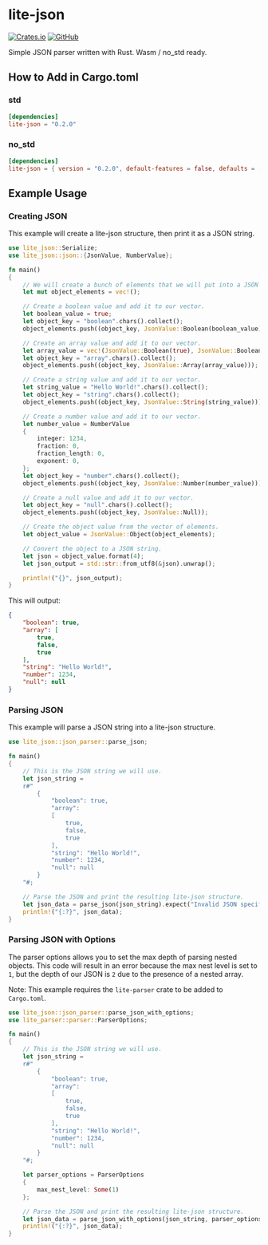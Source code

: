 # lite-json

[![Crates.io](https://img.shields.io/crates/v/lite-json)](https://crates.io/crates/lite-json)
[![GitHub](https://img.shields.io/github/license/xlc/lite-json)](https://github.com/xlc/lite-json/blob/master/LICENSE)

Simple JSON parser written with Rust. Wasm / no_std ready.

## How to Add in Cargo.toml

### std
```toml
[dependencies]
lite-json = "0.2.0"
```

### no_std
```toml
[dependencies]
lite-json = { version = "0.2.0", default-features = false, defaults = ["no_std"] }
```

## Example Usage

### Creating JSON

This example will create a lite-json structure, then print it as a JSON string.

```rs
use lite_json::Serialize;
use lite_json::json::{JsonValue, NumberValue};

fn main()
{
	// We will create a bunch of elements that we will put into a JSON Object.
	let mut object_elements = vec!();

	// Create a boolean value and add it to our vector.
	let boolean_value = true;
	let object_key = "boolean".chars().collect();
	object_elements.push((object_key, JsonValue::Boolean(boolean_value)));

	// Create an array value and add it to our vector.
	let array_value = vec!(JsonValue::Boolean(true), JsonValue::Boolean(false), JsonValue::Boolean(true));
	let object_key = "array".chars().collect();
	object_elements.push((object_key, JsonValue::Array(array_value)));

	// Create a string value and add it to our vector.
	let string_value = "Hello World!".chars().collect();
	let object_key = "string".chars().collect();
	object_elements.push((object_key, JsonValue::String(string_value)));

	// Create a number value and add it to our vector.
	let number_value = NumberValue
	{
		integer: 1234,
		fraction: 0,
		fraction_length: 0,
		exponent: 0,
	};
	let object_key = "number".chars().collect();
	object_elements.push((object_key, JsonValue::Number(number_value)));

	// Create a null value and add it to our vector.
	let object_key = "null".chars().collect();
	object_elements.push((object_key, JsonValue::Null));

	// Create the object value from the vector of elements.
	let object_value = JsonValue::Object(object_elements);

	// Convert the object to a JSON string.
	let json = object_value.format(4);
	let json_output = std::str::from_utf8(&json).unwrap();

	println!("{}", json_output);
}
```

This will output:
```json
{
    "boolean": true,
    "array": [
        true,
        false,
        true
    ],
    "string": "Hello World!",
    "number": 1234,
    "null": null
}
```

### Parsing JSON

This example will parse a JSON string into a lite-json structure.

```rs
use lite_json::json_parser::parse_json;

fn main()
{
	// This is the JSON string we will use.
	let json_string =
	r#"
		{
			"boolean": true,
			"array":
			[
				true,
				false,
				true
			],
			"string": "Hello World!",
			"number": 1234,
			"null": null
		}
	"#;

	// Parse the JSON and print the resulting lite-json structure.
	let json_data = parse_json(json_string).expect("Invalid JSON specified!");
	println!("{:?}", json_data);
}
```

### Parsing JSON with Options

The parser options allows you to set the max depth of parsing nested objects. This code will result in an error because the max nest level is set to `1`, but the depth of our JSON is `2` due to the presence of a nested array.

Note: This example requires the `lite-parser` crate to be added to `Cargo.toml`.

```rs
use lite_json::json_parser::parse_json_with_options;
use lite_parser::parser::ParserOptions;

fn main()
{
	// This is the JSON string we will use.
	let json_string =
	r#"
		{
			"boolean": true,
			"array":
			[
				true,
				false,
				true
			],
			"string": "Hello World!",
			"number": 1234,
			"null": null
		}
	"#;

	let parser_options = ParserOptions
	{
		max_nest_level: Some(1)
	};

	// Parse the JSON and print the resulting lite-json structure.
	let json_data = parse_json_with_options(json_string, parser_options).expect("Invalid JSON specified!");
	println!("{:?}", json_data);
}
```
